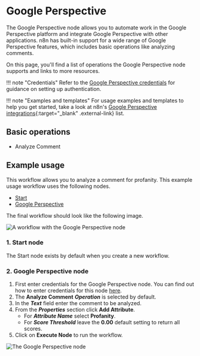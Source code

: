 # Google Perspective

The Google Perspective node allows you to automate work in the Google Perspective platform and integrate Google Perspective with other applications. n8n has built-in support for a wide range of Google Perspective features, which includes basic operations like analyzing comments.

On this page, you'll find a list of operations the Google Perspective node supports and links to more resources.

!!! note "Credentials"
    Refer to the [Google Perspective credentials](https://docs.n8n.io/integrations/builtin/credentials/google/) for guidance on setting up authentication. 

!!! note "Examples and templates"
    For usage examples and templates to help you get started, take a look at n8n's [Google Perspective integrations](https://n8n.io/integrations/google-perspective/){:target="_blank" .external-link} list.

## Basic operations

* Analyze Comment

## Example usage

This workflow allows you to analyze a comment for profanity. This example usage workflow uses the following nodes.
- [Start](/integrations/builtin/core-nodes/n8n-nodes-base.start/)
- [Google Perspective]()

The final workflow should look like the following image.

![A workflow with the Google Perspective node](/_images/integrations/builtin/app-nodes/googleperspective/workflow.png)

### 1. Start node

The Start node exists by default when you create a new workflow.

### 2. Google Perspective node

1. First enter credentials for the Google Perspective node. You can find out how to enter credentials for this node [here](/integrations/builtin/credentials/google/).
2. The **Analyze Comment** ***Operation*** is selected by default.
3. In the ***Text*** field enter the comment to be analyzed.
4. From the ***Properties*** section click **Add Attribute**.
    * For ***Attribute Name*** select **Profanity**.
    * For ***Score Threshold*** leave the **0.00** default setting to return all scores.
5. Click on **Execute Node** to run the workflow.

![The Google Perspective node](/_images/integrations/builtin/app-nodes/googleperspective/googleperspective_node.png)
